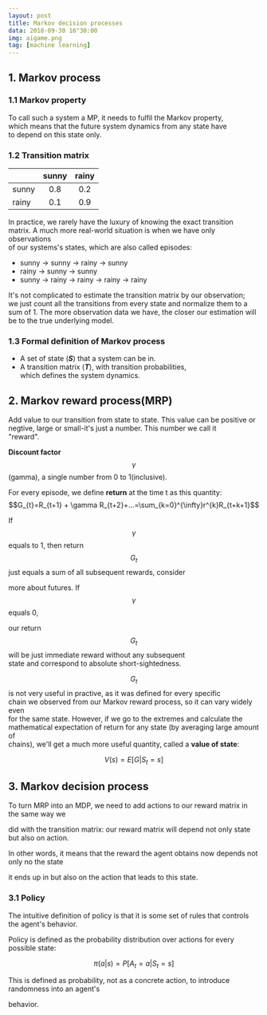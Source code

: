 ```yaml
---
layout: post
title: Markov decision processes
data: 2018-09-30 16"30:00
img: aigame.png
tag: [machine learning]
---
```

## 1. Markov process

### 1.1 Markov property

To call such a system a MP, it needs to fulfil the Markov property,  
which means that the future system dynamics from any state have    
to depend on this state only.

### 1.2 Transition matrix

|       | sunny       | rainy       |
| ----- | ----------- | ----------- |
| sunny | <center>0.8 | <center>0.2 |
| rainy | <center>0.1 | <center>0.9 |

In practice, we rarely have the luxury of knowing the exact transition   
matrix. A much more real-world situation is when we have only observations   
of our systems's states, which are also called episodes:   

* sunny -> sunny -> rainy -> sunny
* rainy -> sunny -> sunny 
* sunny -> rainy -> rainy -> rainy -> rainy  

It's not complicated to estimate the transition matrix by our observation;  
we just count all the transitions from every state and normalize them to a  
sum of 1. The more observation data we have, the closer our estimation will  
be to the true underlying model.
### 1.3 Formal definition of Markov process

* A set of state (***S***) that a system can be in.
* A transition matrix (***T***), with transition probabilities,    
  which defines the system dynamics.

## 2. Markov reward process(MRP)

Add value to our transition from state to state. This value can be positive 
or negtive, large or small-it's just a number. This number we call it  
"reward".   


**Discount factor** $$\gamma{}$$ (gamma), a single number from 0 to 1(inclusive).

For every episode, we define **return** at the time t as this quantity:  
$$G_{t}=R_{t+1} + \gamma R_{t+2}+...=\sum_{k=0}^{\infty}r^{k}R_{t+k+1}$$

If $$\gamma{}$$ equals to 1, then return $$G_{t}$$ just equals a sum of all subsequent rewards, consider  

more about futures. If $$\gamma{}$$ equals 0,   

our return $$G_{t}$$ will be just immediate reward without any subsequent  
state and correspond to absolute short-sightedness.  

$$G_{t}$$ is not very useful in practive, as it was defined for every specific  
chain we observed from our Markov reward process, so it can vary widely even  
for the same state. However, if we go to the extremes and calculate the   
mathematical expectation of return for any state (by averaging large amount of  
chains), we'll get a much more useful quantity, called a **value of state**:  

$$V(s)=E[G|S_{t}=s]$$

## 3. Markov decision process

To turn MRP into an MDP, we need to add actions to our reward matrix in the same way we  

did with the transition matrix: our reward matrix will depend not only state but also on action.  

In other words, it means that the reward the agent obtains now depends not only no the state  

it ends up in but also on the action that leads to this state.

### 3.1 Policy

The intuitive definition of policy is that it is some set of rules that controls the agent's behavior.   

Policy is defined as the probability distribution over actions for every possible state:   

$$\pi(a|s)=P[A_{t}=a|S_{t}=s]$$   

This is defined as probability, not as a concrete action, to introduce randomness into an agent's   

behavior.